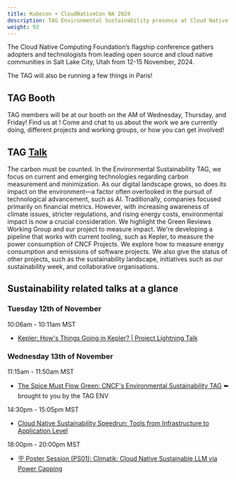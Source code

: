 ```yaml
---
title: Kubecon + CloudNativeCon NA 2024
description: TAG Environmental Sustainability presence at Cloud Native Computing Foundation’s flagship conference in Salt Lake City, Utah from 12-15 November, 2024.
weight: 93
---
```


The Cloud Native Computing Foundation’s flagship conference gathers adopters and technologists from leading open source and cloud native communities in Salt Lake City, Utah from 12-15 November, 2024.

The TAG will also be running a few things in Paris!

## TAG Booth

TAG members will be at our booth on the AM of Wednesday, Thursday, and Friday! Find us at <TBA>! Come and chat to us about the work we are currently doing, different projects and working groups, or how you can get involved!


## TAG [Talk](https://sched.co/1hovS)

The carbon must be counted. In the Environmental Sustainability TAG, we focus on current and emerging technologies regarding carbon measurement and minimization. As our digital landscape grows, so does its impact on the environment—a factor often overlooked in the pursuit of technological advancement, such as AI. Traditionally, companies focused primarily on financial metrics. However, with increasing awareness of climate issues, stricter regulations, and rising energy costs, environmental impact is now a crucial consideration. We highlight the Green Reviews Working Group and our project to measure impact. We're developing a pipeline that works with current tooling, such as Kepler, to measure the power consumption of CNCF Projects. We explore how to measure energy consumption and emissions of software projects. We also give the status of other projects, such as the sustainability landscape, initiatives such as our sustainability week, and collaborative organisations.

## Sustainability related talks at a glance

### Tuesday 12th of November

10:06am - 10:11am MST

* [Kepler: How's Things Going in Kepler? | Project Lightning Talk](https://sched.co/1iW8V)

### Wednesday 13th of November

11:15am - 11:50am MST

* [The Spice Must Flow Green: CNCF's Environmental Sustainability TAG](https://sched.co/1hovS) ⬅️ brought to you by the TAG ENV

14:30pm - 15:05pm MST

* [Cloud Native Sustainability Speedrun: Tools from Infrastructure to Application Level](https://sched.co/1i7lW)

18:00pm - 20:00pm MST

* [🪧 Poster Session (PS01): Climatik: Cloud Native Sustainable LLM via Power Capping](https://sched.co/1i7mv)
